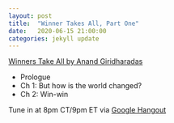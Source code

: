 ```yaml
---
layout: post
title:  "Winner Takes All, Part One"
date:   2020-06-15 21:00:00
categories: jekyll update
---
```


[Winners Take All by Anand Giridharadas](https://bookshop.org/books/winners-take-all-the-elite-charade-of-changing-the-world/9781101972670) 

* Prologue
* Ch 1: But how is the world changed?
* Ch 2: Win-win

Tune in at 8pm CT/9pm ET via [Google Hangout]()
